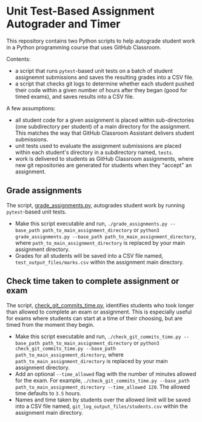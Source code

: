 # Unit Test-Based Assignment Autograder and Timer

This repository contains two Python scripts to help autograde student work in a Python programming course that uses GitHub Classroom.

Contents:

- a script that runs `pytest`-based unit tests on a batch of student assignemnt submissions and saves the resulting grades into a CSV file.
- a script that checks git logs to determine whether each student pushed their code within a given number of hours after they began (good for timed exams), and saves results into a CSV file.

A few assumptions:

- all student code for a given assignment is placed within sub-directories (one subdirectory per student) of a main directory for the assignment. This matches the way that GitHub Classroom Assistant delivers student submissions.
- unit tests used to evaluate the assignment submissions are placed within each student's directory in a subdirectory named, `tests`.
- work is delivered to students as GitHub Classroom assignments, where new git repositories are generated for students when they "accept" an assignment.

## Grade assignments

The script, [grade_assignments.py](./grade_assignments.py), autogrades student work by running `pytest`-based unit tests.

- Make this script executable and run, `./grade_assignments.py --base_path path_to_main_assignment_directory` or `python3 grade_assignments.py --base_path path_to_main_assignment_directory`, where `path_to_main_assignment_directory` is replaced by your main assignment directory.
- Grades for all students will be saved into a CSV file named, `test_output_files/marks.csv` within the assignment main directory.

## Check time taken to complete assignment or exam

The script, [check_git_commits_time.py](./check_git_commits_time.py), identifies students who took longer than allowed to complete an exam or assignment. This is especially useful for exams where students can start at a time of their choosing, but are timed from the moment they begin.

- Make this script executable and run, `./check_git_commits_time.py --base_path path_to_main_assignment_directory` or `python3 check_git_commits_time.py --base_path path_to_main_assignment_directory`, where `path_to_main_assignment_directory` is replaced by your main assignment directory.
- Add an optional `--time_allowed` flag with the number of minutes allowed for the exam. For example, `./check_git_commits_time.py --base_path path_to_main_assignment_directory --time_allowed 120`. The allowed time defaults to `3.5` hours.
- Names and time taken by students over the allowed limit will be saved into a CSV file named, `git_log_output_files/students.csv` within the assignment main directory.
